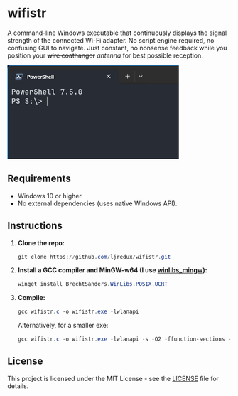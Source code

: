 # wifistr

A command-line Windows executable that continuously displays the signal strength of the connected Wi-Fi adapter.  No script engine required, no confusing GUI to navigate.  Just constant, no nonsense feedback while you position your ~~wire coathanger~~ *antenna* for best possible reception.

![Preview](wifistr-demo.gif)

## Requirements
- Windows 10 or higher.
- No external dependencies (uses native Windows API).

## Instructions

1. **Clone the repo:**
    ```powershell
    git clone https://github.com/ljredux/wifistr.git
    ```

2. **Install a GCC compiler and MinGW-w64 (I use [winlibs_mingw](https://github.com/brechtsanders/winlibs_mingw)):**
    ```powershell
    winget install BrechtSanders.WinLibs.POSIX.UCRT
    ```

3. **Compile:**
    ```powershell
    gcc wifistr.c -o wifistr.exe -lwlanapi
    ```
    Alternatively, for a smaller exe:
    ```powershell
    gcc wifistr.c -o wifistr.exe -lwlanapi -s -O2 -ffunction-sections -fdata-sections "-Wl,--gc-sections"
    ```

## License
This project is licensed under the MIT License - see the [LICENSE](LICENSE) file for details.